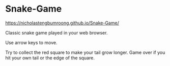 # Snake-Game
https://nicholastengbumroong.github.io/Snake-Game/

Classic snake game played in your web browser. 

Use arrow keys to move.

Try to collect the red square to make your tail grow longer.
Game over if you hit your own tail or the edge of the square. 
